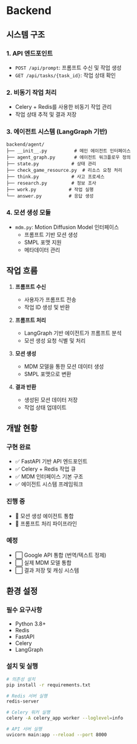 # Backend

## 시스템 구조

### 1. API 엔드포인트
- `POST /api/prompt`: 프롬프트 수신 및 작업 생성
- `GET /api/tasks/{task_id}`: 작업 상태 확인

### 2. 비동기 작업 처리
- Celery + Redis를 사용한 비동기 작업 관리
- 작업 상태 추적 및 결과 저장

### 3. 에이전트 시스템 (LangGraph 기반)
```
backend/agent/
├── __init__.py          # 메인 에이전트 인터페이스
├── agent_graph.py       # 에이전트 워크플로우 정의
├── state.py            # 상태 관리
├── check_game_resource.py  # 리소스 요청 처리
├── think.py            # 사고 프로세스
├── research.py         # 정보 조사
├── work.py            # 작업 실행
└── answer.py          # 응답 생성
```

### 4. 모션 생성 모듈
- `mdm.py`: Motion Diffusion Model 인터페이스
  - 프롬프트 기반 모션 생성
  - SMPL 포맷 지원
  - 메타데이터 관리

## 작업 흐름

1. **프롬프트 수신**
   - 사용자가 프롬프트 전송
   - 작업 ID 생성 및 반환

2. **프롬프트 처리**
   - LangGraph 기반 에이전트가 프롬프트 분석
   - 모션 생성 요청 식별 및 처리

3. **모션 생성**
   - MDM 모델을 통한 모션 데이터 생성
   - SMPL 포맷으로 변환

4. **결과 반환**
   - 생성된 모션 데이터 저장
   - 작업 상태 업데이트

## 개발 현황

### 구현 완료
- ✅ FastAPI 기반 API 엔드포인트
- ✅ Celery + Redis 작업 큐
- ✅ MDM 인터페이스 기본 구조
- ✅ 에이전트 시스템 프레임워크

### 진행 중
- 🔄 모션 생성 에이전트 통합
- 🔄 프롬프트 처리 파이프라인

### 예정
- ⬜ Google API 통합 (번역/텍스트 정제)
- ⬜ 실제 MDM 모델 통합
- ⬜ 결과 저장 및 캐싱 시스템

## 환경 설정

### 필수 요구사항
- Python 3.8+
- Redis
- FastAPI
- Celery
- LangGraph

### 설치 및 실행
```bash
# 의존성 설치
pip install -r requirements.txt

# Redis 서버 실행
redis-server

# Celery 워커 실행
celery -A celery_app worker --loglevel=info

# API 서버 실행
uvicorn main:app --reload --port 8000
``` 